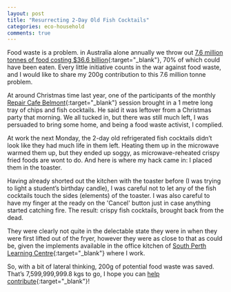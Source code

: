 ```yaml
---
layout: post
title: "Resurrecting 2-Day Old Fish Cocktails"
categories: eco-household
comments: true
---
```

Food waste is a problem. in Australia alone annually we throw out [7.6 million tonnes of food costing $36.6 billion](https://www.abc.net.au/news/rural/2023-07-10/food-waste-costs-australian-households-3000-dollars-a-year/102574878){:target="_blank"}, 70% of which could have been eaten. Every little initiative counts in the war against food waste, and I would like to share my 200g contribution to this 7.6 million tonne problem.

At around Christmas time last year, one of the participants of the monthly [Repair Cafe Belmont](https://www.facebook.com/repaircafebelmont){:target="_blank"} session brought in a 1 metre long tray of chips and fish cocktails. He said it was leftover from a Christmas party that morning. We all tucked in, but there was still much left, I was persuaded to bring some home, and being a food waste activist, I complied.

At work the next Monday, the 2-day old refrigerated fish cocktails didn’t look like they had much life in them left. Heating them up in the microwave warmed them up, but they ended up soggy, as microwave-reheated crispy fried foods are wont to do. And here is where my hack came in: I placed them in the toaster.

Having already shorted out the kitchen with the toaster before (I was trying to light a student’s birthday candle), I was careful not to let any of the fish cocktails touch the sides (elements) of the toaster. I was also careful to have my finger at the ready on the 'Cancel' button just in case anything started catching fire. The result: crispy fish cocktails, brought back from the dead.

They were clearly not quite in the delectable state they were in when they were first lifted out of the fryer, however they were as close to that as could be, given the implements available in the office kitchen of [South Perth Learning Centre](http://splc.org.au){:target="_blank"} where I work.

So, with a bit of lateral thinking, 200g of potential food waste was saved.  That’s 7,599,999,999.8 kgs to go, I hope you can [help contribute](https://www.bhf.org.uk/informationsupport/heart-matters-magazine/news/10-ways-to-cut-your-food-waste){:target="_blank"}!
